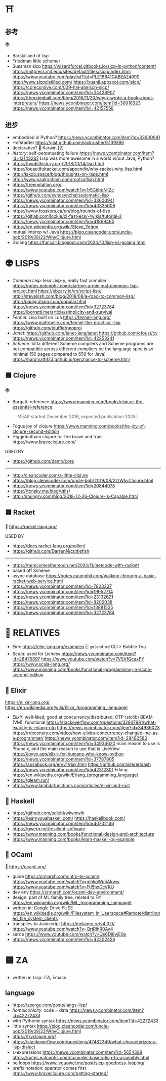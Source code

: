 # ⛩️

## 参考

📚
* Barski land of lisp
* Friedman little schemer
* Sussman sicp https://wizardforcel.gitbooks.io/sicp-in-python/content/ https://mitpress.mit.edu/sites/default/files/sicp/index.html https://www.youtube.com/playlist?list=PLE18841CABEA24090 http://www.sicpdistilled.com/ https://xuanji.appspot.com/isicp/ https://corecursive.com/039-hal-abelson-sicp/ https://news.ycombinator.com/item?id=24428907 https://thorstenball.com/blog/2016/11/30/why-i-wrote-a-book-about-interpreters/ https://news.ycombinator.com/item?id=30016323 https://news.ycombinator.com/item?id=42157558

## 进步

* embedded in Python? https://news.ycombinator.com/item?id=33600941
* Hofstadter https://gist.github.com/jackrusher/5139396
* declarative? 📙 Karwin [2]
* _history_: self-perpetuating failure https://news.ycombinator.com/item?id=13143282 Lisp was more awesome in a world w/out Java, Python?
* https://twobithistory.org/2018/10/14/lisp.html
* https://beautifulracket.com/appendix/why-racket-why-lisp.html
* http://jakob.space/blog/thoughts-on-lisps.html
* http://www.paulgraham.com/rootsoflisp.html
* https://treenotation.org/
* https://www.youtube.com/watch?v=1r5GkhoN-Zc
* https://github.com/syncsynchalt/axiomatic-lisp
* https://news.ycombinator.com/item?id=33600941
* https://news.ycombinator.com/item?id=40335608
* https://www.fosskers.ca/en/blog/rounds-of-lisp
* https://gitlab.com/lockie/cl-fast-ecs/-/wikis/tutorial-2 https://news.ycombinator.com/item?id=41869460
* https://en.wikipedia.org/wiki/Steve_Yegge
* mutual interop w/ Java https://blog.cleancoder.com/uncle-bob/2019/08/22/WhyClojure.html
* Golang https://funcall.blogspot.com/2024/10/lisp-vs-golang.html

# 👽 LISPS

* _Common Lisp_: less Lisp-y, really fast compiler https://notes.eatonphil.com/starting-a-minimal-common-lisp-project.html https://ebzzry.io/en/script-lisp/ http://stevelosh.com/blog/2018/08/a-road-to-common-lisp/ http://paulgraham.com/popular.html https://news.ycombinator.com/item?id=32723784 https://borretti.me/article/simplicity-and-survival
* _Fennel_: Lisp built on Lua https://fennel-lang.org/ https://www.mattroelle.com/fennel-the-practical-lisp https://github.com/pluffie/neoproj
* _Janet_: https://github.com/janet-lang/janet https://github.com/cfoust/cy https://news.ycombinator.com/item?id=42253241
* _Scheme_: lotta different Scheme compilers and Scheme programs are not compatible across different compilers bc the language spec is so minimal (50 pages compared to 650 for Java) https://hardmath123.github.io/perchance-to-scheme.html 

## 🟩 Clojure

📚
* Borgatti reference https://www.manning.com/books/clojure-the-essential-reference
> MEAP started December 2016, expected publication 2025!
* Fogus joy of clojure https://www.manning.com/books/the-joy-of-clojure-second-edition
* Higginbotham clojure for the brave and true https://www.braveclojure.com/

USED BY
* https://github.com/damn/core

---

* http://cleancoder.com/a-little-clojure
* https://blog.cleancoder.com/uncle-bob/2019/08/22/WhyClojure.html
* https://news.ycombinator.com/item?id=20844978
* https://tonsky.me/blog/utils/
* http://ahungry.com/blog/2018-12-26-Clojure-is-Capable.html

## 🟦 Racket

📜 https://racket-lang.org/

USED BY
* https://docs.racket-lang.org/pollen/
* https://github.com/DarrenN/cuttlefish

---

* https://herecomesthemoon.net/2024/11/leetcode-with-racket/
* based off Scheme
* async database https://notes.eatonphil.com/walking-through-a-basic-racket-web-service.html
* https://news.ycombinator.com/item?id=7823337
* https://news.ycombinator.com/item?id=19952714
* https://news.ycombinator.com/item?id=23132621
* https://news.ycombinator.com/item?id=8206038
* https://news.ycombinator.com/item?id=13881535
* https://news.ycombinator.com/item?id=32723784

# 🦑 RELATIVES

* _Elm_: https://elm-lang.org/examples 🗄️ `goland.md` CLI > Bubble Tea
* _Scala_: used for Lichess https://news.ycombinator.com/item?id=28479697 https://www.youtube.com/watch?v=7VSVfQcaxFY https://www.scala-lang.org/ https://www.manning.com/books/functional-programming-in-scala-second-edition

## 👾 Elixir

https://elixir-lang.org/
https://en.wikipedia.org/wiki/Elixir_(programming_language)
* _Elixir_: well-liked, good at concurrency/distributed, OTP (stdlib) BEAM (VM), functional https://stackoverflow.com/questions/32807981/what-exactly-is-erlang-otp https://news.ycombinator.com/item?id=34936023 https://robconery.com/video/how-elixirs-concurrency-changed-me-as-a-programmer/ https://news.ycombinator.com/item?id=28482580 https://news.ycombinator.com/item?id=34934620 main reason to use is Phoneix, and the main reason to use that is LiveView https://joyyo.app/elixir-for-humans-who-know-python https://news.ycombinator.com/item?id=37787805 https://aosabook.org/en/v1/riak.html https://github.com/sile/erldash https://news.ycombinator.com/item?id=42312301 Erlang https://en.wikipedia.org/wiki/Erlang_(programming_language)
* https://gleam.run/
* https://www.lambdafunctions.com/articles/elixir-and-rust

## 🐘 Haskell

* https://github.com/sdiehl/wiwinwlh
* https://learnyouahaskell.com/ https://haskellbook.com/ https://news.ycombinator.com/item?id=40702146
* https://gwern.net/resilient-software
* https://www.manning.com/books/functional-design-and-architecture
* https://www.manning.com/books/learn-haskell-by-example

## 🐪 OCaml

📜 https://ocaml.org/

* guide https://crmarsh.com/intro-to-ocaml/ https://www.youtube.com/watch?v=mhkoWp5Akww https://www.youtube.com/watch?v=FtI5hxDcVKU
* dev env https://crmarsh.com/ocaml-dev-environment/
* design: part of ML family tree, related to F# https://en.wikipedia.org/wiki/ML_(programming_language)
* written in: Google Drive FUSE https://en.wikipedia.org/wiki/Filesystem_in_Userspace#Remote/distributed_file_system_clients
* transpiles to Javascript https://melange.re/v4.0.0/ https://www.youtube.com/watch?v=QrtRihR0Av4
* serde https://www.youtube.com/watch?v=Qs6Di6vjEGs
* https://news.ycombinator.com/item?id=42302426

# 🟨 ZA

* written in Lisp: ITA, Emacs

## language

* https://zserge.com/posts/langs-lisp/
* _homoiconicity_: code = data https://news.ycombinator.com/item?id=42272433
* with Pythonic syntax https://news.ycombinator.com/item?id=42272433
* little syntax https://blog.cleancoder.com/uncle-bob/2019/08/22/WhyClojure.html
* https://tryclojure.org/
* https://stackoverflow.com/questions/47482349/what-characterizes-a-lisp-dialect
* s-expressions https://news.ycombinator.com/item?id=5654398 https://notes.eatonphil.com/compiler-basics-lisp-to-assembly.html
* no loops https://www.lvguowei.me/post/sicp-goodness-looping/
* prefix notation: operator comes first https://www.braveclojure.com/getting-started/
